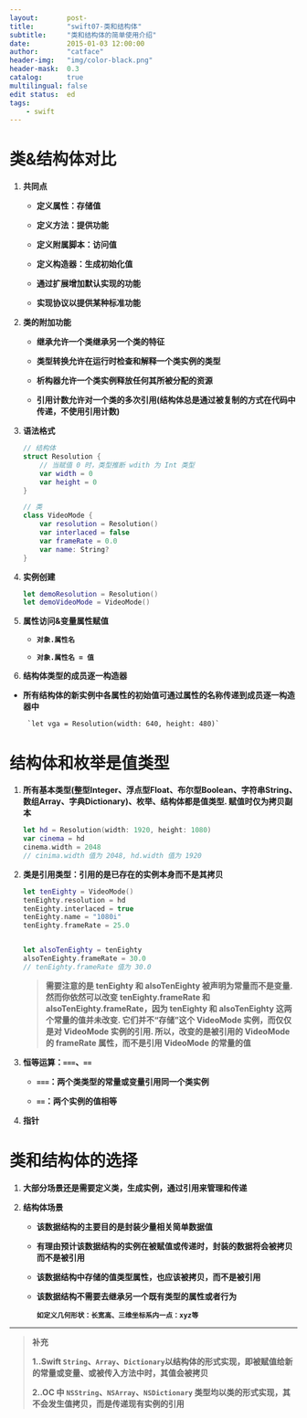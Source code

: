 ```yaml
---
layout:       post-
title:        "swift07-类和结构体"
subtitle:     "类和结构体的简单使用介绍"
date:         2015-01-03 12:00:00
author:       "catface"
header-img:   "img/color-black.png"
header-mask:  0.3
catalog:      true
multilingual: false
edit status:  ed
tags:
    - swift
---
```


# 类&结构体对比

1. **共同点**
	
	- **定义属性：存储值**
	
	- **定义方法：提供功能**
	
	- **定义附属脚本：访问值**
	
	- **定义构造器：生成初始化值**
	
	- **通过扩展增加默认实现的功能**
	
	- **实现协议以提供某种标准功能**

2. **类的附加功能**
	
	- **继承允许一个类继承另一个类的特征**
	
	- **类型转换允许在运行时检查和解释一个类实例的类型**
	
	- **析构器允许一个类实例释放任何其所被分配的资源**
	
	- **引用计数允许对一个类的多次引用(结构体总是通过被复制的方式在代码中传递，不使用引用计数)**

3. **语法格式**

	``` swift
	// 结构体
	struct Resolution {
		// 当赋值 0 时，类型推断 wdith 为 Int 类型
	    var width = 0 
	    var height = 0
	}
	```

	``` swift
	// 类
	class VideoMode {
	    var resolution = Resolution()
	    var interlaced = false
	    var frameRate = 0.0
	    var name: String?
	}
	```

4. **实例创建**

	``` swift
	let demoResolution = Resolution()
	let demoVideoMode = VideoMode()
	```

5. **属性访问&变量属性赋值**

	- **`对象.属性名`**

	- **`对象.属性名 = 值`**

6. **结构体类型的成员逐一构造器**

 - **所有结构体的新实例中各属性的初始值可通过属性的名称传递到成员逐一构造器中**

		`let vga = Resolution(width: 640, height: 480)`

# 结构体和枚举是值类型

1. **所有基本类型(整型Integer、浮点型Float、布尔型Boolean、字符串String、数组Array、字典Dictionary)、枚举、结构体都是值类型. 赋值时仅为拷贝副本**

	``` swift
	let hd = Resolution(width: 1920, height: 1080)
	var cinema = hd
	cinema.width = 2048
	// cinima.width 值为 2048, hd.width 值为 1920
	```

2. **类是引用类型：引用的是已存在的实例本身而不是其拷贝**

	``` swift
	let tenEighty = VideoMode()
	tenEighty.resolution = hd
	tenEighty.interlaced = true
	tenEighty.name = "1080i"
	tenEighty.frameRate = 25.0
	
	
	let alsoTenEighty = tenEighty
	alsoTenEighty.frameRate = 30.0
	// tenEighty.frameRate 值为 30.0
	```

	>**需要注意的是 tenEighty 和 alsoTenEighty 被声明为常量而不是变量. 然而你依然可以改变 tenEighty.frameRate 和 alsoTenEighty.frameRate，因为 tenEighty 和 alsoTenEighty 这两个常量的值并未改变. 它们并不“存储”这个 VideoMode 实例，而仅仅是对 VideoMode 实例的引用. 所以，改变的是被引用的 VideoMode 的 frameRate 属性，而不是引用 VideoMode 的常量的值**

3. **恒等运算：`===`、`==`**

	- **`===`：两个类类型的常量或变量引用同一个类实例**
	
	- **`==`：两个实例的值相等**

4. **指针**

# 类和结构体的选择

1. **大部分场景还是需要定义类，生成实例，通过引用来管理和传递**

2. **结构体场景**

	- **该数据结构的主要目的是封装少量相关简单数据值**
	
	- **有理由预计该数据结构的实例在被赋值或传递时，封装的数据将会被拷贝而不是被引用**

	- **该数据结构中存储的值类型属性，也应该被拷贝，而不是被引用**
	
	- **该数据结构不需要去继承另一个既有类型的属性或者行为**

		**`如定义几何形状：长宽高、三维坐标系内一点：xyz等`**

---

>**补充**
>
>**1..Swift `String`、`Array`、`Dictionary`以结构体的形式实现，即被赋值给新的常量或变量、或被传入方法中时，其值会被拷贝**
>
>**2..OC 中 `NSString`、`NSArray`、`NSDictionary` 类型均以类的形式实现，其不会发生值拷贝，而是传递现有实例的引用**